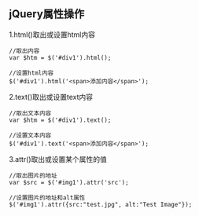 ## jQuery属性操作

1.html\(\)取出或设置html内容

```
//取出内容
var $htm = $('#div1').html();

//设置html内容
$('#div1').html('<span>添加内容</span>');
```

2.text\(\)取出或设置text内容

```
//取出文本内容
var $htm = $('#div1').text();

//设置文本内容
$('#div1').text('<span>添加内容</span>');
```

3.attr\(\)取出或设置某个属性的值

```
//取出图片的地址
var $src = $('#img1').attr('src');

//设置图片的地址和alt属性
$('#img1').attr({src:"test.jpg", alt:"Test Image"});
```




